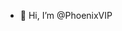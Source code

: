- 👋 Hi, I’m @PhoenixVIP


<!---
PhoenixVIP is a ✨ special ✨ repository because its `README.md` (this file) appears on your GitHub profile.
You can click the Preview link to take a look at your changes.
--->
